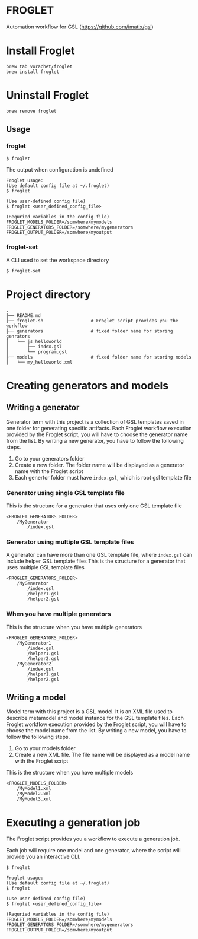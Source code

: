 # FROGLET

Automation workflow for GSL (https://github.com/imatix/gsl)


# Install Froglet 

```
brew tab vorachet/froglet
brew install froglet
```

# Uninstall Froglet 

```
brew remove froglet
```

## Usage

### froglet
```
$ froglet
```

The output when configuration is undefined
```
Froglet usage:
(Use default config file at ~/.froglet)
$ froglet

(Use user-defined config file)
$ froglet <user_defined_config_file>

(Requried variables in the config file)
FROGLET_MODELS_FOLDER=/somwhere/mymodels
FROGLET_GENERATORS_FOLDER=/somwhere/mygenerators
FROGLET_OUTPUT_FOLDER=/somwhere/myoutput
```

### froglet-set

A CLI used to set the workspace directory 
```
$ froglet-set 
```


# Project directory

```
.
├── README.md
├── froglet.sh                  # Froglet script provides you the workflow
├── generators                  # fixed folder name for storing genrators
│   └── js_helloworld
│       ├── index.gsl
│       └── program.gsl
├── models                      # fixed folder name for storing models
│   └── my_helloworld.xml
```

# Creating generators and models

## Writing a generator

Generator term with this project is a collection of GSL templates saved in one folder for generating specific artifacts. 
Each Froglet workflow execution provided by the Froglet script, you will have to choose the generator name from the list. 
By writing a new generator, you have to follow the following steps.

1. Go to your generators folder 
2. Create a new folder. The folder name will be displayed as a generator name with the Froglet script
3. Each genertor folder must have  ```index.gsl```, which is root gsl template file 

### Generator using single GSL template file
This is the structure for a generator that uses only one GSL template file
```
<FROGLET_GENERATORS_FOLDER>
    /MyGenerator
        /index.gsl
```

### Generator using multiple GSL template files

A generator can have more than one GSL template file, where ```index.gsl``` can include helper GSL template files
This is the structure for a generator that uses multiple GSL template files
```
<FROGLET_GENERATORS_FOLDER>
    /MyGenerator
        /index.gsl
        /helper1.gsl
        /helper2.gsl
```

### When you have multiple generators

This is the structure when you have multiple generators
```
<FROGLET_GENERATORS_FOLDER>
    /MyGenerator1
        /index.gsl
        /helper1.gsl
        /helper2.gsl
    /MyGenerator2
        /index.gsl
        /helper1.gsl
        /helper2.gsl
```
## Writing a model 

Model term with this project is a GSL model. It is an XML file used to describe metamodel and model instance for the GSL template files.
Each Froglet workflow execution provided by the Froglet script, you will have to choose the model name from the list.
 By writing a new model, you have to follow the following steps.

1. Go to your models folder 
2. Create a new XML file. The file name will be displayed as a model name with the Froglet script

This is the structure when you have multiple models
```
<FROGLET_MODELS_FOLDER>
    /MyModel1.xml
    /MyModel2.xml
    /MyModel3.xml
```
# Executing a generation job

The Froglet script provides you a workflow to execute a generation job. 

Each job will require one model and one generator, where the script will provide you an interactive CLI.

```
$ froglet

Froglet usage:
(Use default config file at ~/.froglet)
$ froglet

(Use user-defined config file)
$ froglet <user_defined_config_file>

(Requried variables in the config file)
FROGLET_MODELS_FOLDER=/somwhere/mymodels
FROGLET_GENERATORS_FOLDER=/somwhere/mygenerators
FROGLET_OUTPUT_FOLDER=/somwhere/myoutput


```

